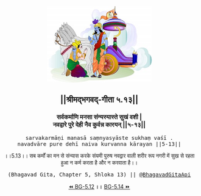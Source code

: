 <center><img src="../../asset/BG.png" alt="#API #bhagavadgitaapi #slok #nodejs #js #api #gitaapi #krishna #hinduism #vedic #ISKCON #shreemadbhagavadgita #technology"/>
<h2>||श्रीमद्‍भगवद्‍-गीता ५.१३||</h2>
<h3>सर्वकर्माणि मनसा संन्यस्यास्ते सुखं वशी |<br/>नवद्वारे पुरे देही नैव कुर्वन्न कारयन् ||५-१३||</h3>
<pre>sarvakarmāṇi manasā saṃnyasyāste sukhaṃ vaśī .<br/>navadvāre pure dehī naiva kurvanna kārayan ||5-13||</pre>
<p>।।5.13।। सब कर्मों का मन से संन्यास करके संयमी पुरुष नवद्वार वाली शरीर रूप नगरी में सुख से रहता हुआ न कर्म करता है और न करवाता है।।</p>
<pre>(Bhagavad Gita, Chapter 5, Shloka 13) || <a href="https://twitter.com/bhagavadgitaapi">@BhagavadGitaApi</a></pre><a href="../../5/12">⏪  BG-5.12</a><b>        ।।        </b><a href="../../5/14">BG-5.14  ⏩</a></center></center>